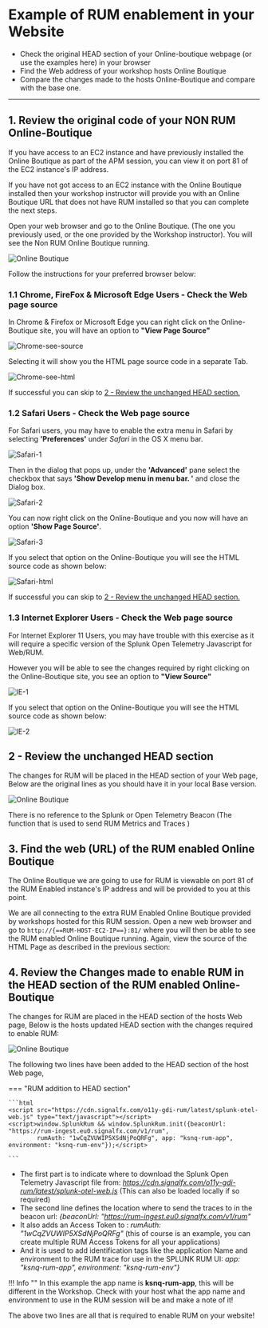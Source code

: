 # Example of RUM enablement in your Website

* Check the original HEAD section of your Online-boutique webpage (or use the examples here) in your browser
* Find the Web address of your workshop hosts Online Boutique
* Compare the changes made to the hosts Online-Boutique and compare with the base one.

---

## 1. Review the original code of your NON RUM Online-Boutique

If you have access to an EC2 instance and have previously installed the Online Boutique as part of the APM session, you can view it on port 81 of the EC2 instance's IP address.

If you have not got access to an EC2 instance with the Online Boutique installed then your workshop instructor will provide you with an Online Boutique URL that does not have RUM installed so that you can complete the next steps.

Open your web browser and go to the Online Boutique.  (The one you previously used, or the one provided by the Workshop instructor). You will see the Non RUM Online Boutique running.

![Online Boutique](../images/apm/online-boutique.png)

Follow the instructions for your preferred browser below:

### 1.1 Chrome, FireFox  & Microsoft Edge Users - Check the Web page source

In Chrome & Firefox or Microsoft Edge you can right click on the Online-Boutique site, you will have an option to **"View Page Source"**

![Chrome-see-source](../images/rum/Chrome-1.png)

Selecting it will show you the HTML page source code in a separate Tab.

![Chrome-see-html](../images/rum/Chrome-html.png)

If successful you can skip to [2 -  Review the unchanged HEAD section.](../RUM-Setup/#2-review-the-unchanged-head-section)

### 1.2 Safari Users - Check the Web page source

For Safari users, you may have to enable the extra menu in Safari by selecting **'Preferences'** under *Safari* in the OS X menu bar.

![Safari-1](../images/rum/Safari-1.png)

Then in the dialog that pops up, under the **'Advanced'** pane select the checkbox that says **'Show Develop menu in menu bar. '**  and close the Dialog box.

![Safari-2](../images/rum/Safari-2.png)

You can now right click on the Online-Boutique and you now will have an option **'Show Page Source'**.

![Safari-3](../images/rum/Safari-3.png)

If you select that option on the Online-Boutique you will see the HTML source code as shown below:

![Safari-html](../images/rum/Safari-html.png)

If successful you can skip to [2 -  Review the unchanged HEAD section.](../RUM-Setup/#2-review-the-unchanged-head-section)

### 1.3 Internet Explorer Users - Check the Web page source

For Internet Explorer 11 Users, you may have trouble with this exercise as it will require a specific version of the Splunk Open Telemetry Javascript for Web/RUM.

However you will be able to see the changes required by right clicking on the Online-Boutique site, you see an option to **"View Source"**

![IE-1](../images/rum/IE-1.png)

If you select that option on the Online-Boutique you will see the HTML source code as shown below:

![IE-2](../images/rum/IE-2.png)

## 2 -  Review the unchanged HEAD section

The changes for RUM will be placed in the HEAD section of your Web page, Below are the original lines as you should have it in your local Base version.

![Online Boutique](../images/rum/ViewBase-HEAD-html.png)

There is no reference to the Splunk or Open Telemetry Beacon (The function that is used to send RUM Metrics and Traces )

## 3. Find the web (URL) of the RUM enabled Online Boutique

The Online Boutique we are going to use for RUM is viewable on port 81 of the RUM Enabled instance's IP address and will be provided to you at this point.

We are all connecting to the extra RUM Enabled Online Boutique provided by workshops hosted for this RUM session. Open a new web browser and go to `http://{==RUM-HOST-EC2-IP==}:81/` where you will then be able to see the RUM enabled Online Boutique running. Again, view the source of the HTML Page as described in the previous section:

## 4.  Review the Changes made to enable RUM in the HEAD section of the RUM enabled Online-Boutique

The changes for RUM are placed in the HEAD section of the hosts Web page, Below is the hosts updated HEAD section with the changes required to enable RUM:

![Online Boutique](../images/rum/ViewRUM-HEAD-html.png)

The following two lines have been added to the HEAD section of the host Web page,

=== "RUM addition to HEAD section"

    ```html
    <script src="https://cdn.signalfx.com/o11y-gdi-rum/latest/splunk-otel-web.js" type="text/javascript"></script>
    <script>window.SplunkRum && window.SplunkRum.init({beaconUrl: "https://rum-ingest.eu0.signalfx.com/v1/rum", 
            rumAuth: "1wCqZVUWIP5XSdNjPoQRFg", app: "ksnq-rum-app", environment: "ksnq-rum-env"});</script>

    ```

* The first part is to indicate where to download the Splunk Open Telemetry Javascript file from: *<https://cdn.signalfx.com/o11y-gdi-rum/latest/splunk-otel-web.js>* (This can also be loaded locally if so required)
* The second line defines the location where to send the traces to in the beacon url: *{beaconUrl: "https://rum-ingest.eu0.signalfx.com/v1/rum"*
* It also adds an Access Token to :  *rumAuth: "1wCqZVUWIP5XSdNjPoQRFg"* (this of course is an example, you can create multiple RUM Access Tokens for all your applications)
* And it is used to add identification tags like the application Name and environment to the RUM trace for use in the SPLUNK RUM UI:  *app: "ksnq-rum-app", environment: "ksnq-rum-env"}*

!!! Info ""
    In this example the app name is **ksnq-rum-app**, this will be different in the Workshop. Check with your host what the app name and environment to use in the RUM session will be and make a note of it!

The above two lines are all that is required to enable RUM on your website!
